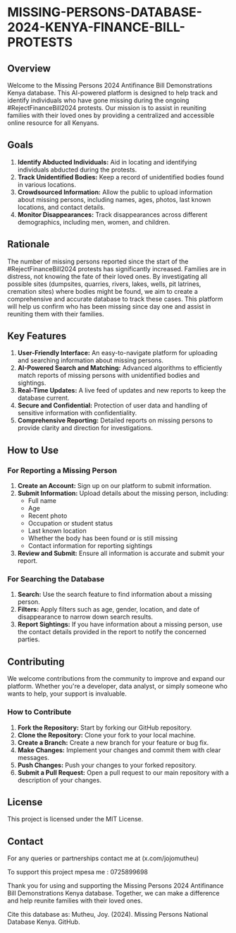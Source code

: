 # MISSING-PERSONS-DATABASE-2024-KENYA-FINANCE-BILL-PROTESTS

## Overview

Welcome to the Missing Persons 2024 Antifinance Bill Demonstrations Kenya database. This AI-powered platform is designed to help track and identify individuals who have gone missing during the ongoing #RejectFinanceBill2024 protests. Our mission is to assist in reuniting families with their loved ones by providing a centralized and accessible online resource for all Kenyans.

## Goals

1. **Identify Abducted Individuals:** Aid in locating and identifying individuals abducted during the protests.
2. **Track Unidentified Bodies:** Keep a record of unidentified bodies found in various locations.
3. **Crowdsourced Information:** Allow the public to upload information about missing persons, including names, ages, photos, last known locations, and contact details.
4. **Monitor Disappearances:** Track disappearances across different demographics, including men, women, and children.

## Rationale

The number of missing persons reported since the start of the #RejectFinanceBill2024 protests has significantly increased. Families are in distress, not knowing the fate of their loved ones. By investigating all possible sites (dumpsites, quarries, rivers, lakes, wells, pit latrines, cremation sites) where bodies might be found, we aim to create a comprehensive and accurate database to track these cases. This platform will help us confirm who has been missing since day one and assist in reuniting them with their families.

## Key Features

1. **User-Friendly Interface:** An easy-to-navigate platform for uploading and searching information about missing persons.
2. **AI-Powered Search and Matching:** Advanced algorithms to efficiently match reports of missing persons with unidentified bodies and sightings.
3. **Real-Time Updates:** A live feed of updates and new reports to keep the database current.
4. **Secure and Confidential:** Protection of user data and handling of sensitive information with confidentiality.
5. **Comprehensive Reporting:** Detailed reports on missing persons to provide clarity and direction for investigations.

## How to Use

### For Reporting a Missing Person

1. **Create an Account:** Sign up on our platform to submit information.
2. **Submit Information:** Upload details about the missing person, including:
   - Full name
   - Age
   - Recent photo
   - Occupation or student status
   - Last known location
   - Whether the body has been found or is still missing
   - Contact information for reporting sightings
3. **Review and Submit:** Ensure all information is accurate and submit your report.

### For Searching the Database

1. **Search:** Use the search feature to find information about a missing person.
2. **Filters:** Apply filters such as age, gender, location, and date of disappearance to narrow down search results.
3. **Report Sightings:** If you have information about a missing person, use the contact details provided in the report to notify the concerned parties.

## Contributing

We welcome contributions from the community to improve and expand our platform. Whether you're a developer, data analyst, or simply someone who wants to help, your support is invaluable.

### How to Contribute

1. **Fork the Repository:** Start by forking our GitHub repository.
2. **Clone the Repository:** Clone your fork to your local machine.
3. **Create a Branch:** Create a new branch for your feature or bug fix.
4. **Make Changes:** Implement your changes and commit them with clear messages.
5. **Push Changes:** Push your changes to your forked repository.
6. **Submit a Pull Request:** Open a pull request to our main repository with a description of your changes.

## License

This project is licensed under the MIT License. 

## Contact

For any queries or partnerships contact me at (x.com/jojomutheu)

To support this project mpesa me : 0725899698

Thank you for using and supporting the Missing Persons 2024 Antifinance Bill Demonstrations Kenya database. Together, we can make a difference and help reunite families with their loved ones.

Cite this database as: 
Mutheu, Joy. (2024). Missing Persons National Database Kenya. GitHub. 